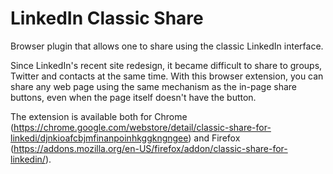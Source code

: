 # LinkedIn Classic Share

Browser plugin that allows one to share using the classic LinkedIn interface.

Since LinkedIn's recent site redesign, it became difficult to share to
groups, Twitter and contacts at the same time. With this browser
extension, you can share any web page using the same mechanism as the
in-page share buttons, even when the page itself doesn't have the
button.

The extension is available both for Chrome
(https://chrome.google.com/webstore/detail/classic-share-for-linkedi/djnkioafcbjmfinanpoinhkggkngngee)
and Firefox
(https://addons.mozilla.org/en-US/firefox/addon/classic-share-for-linkedin/).
